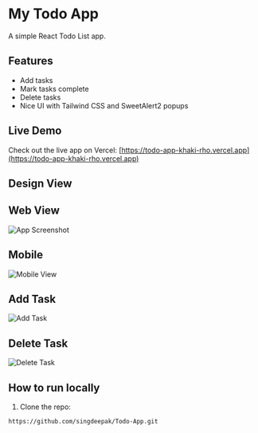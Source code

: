 # My Todo App

A simple React Todo List app.

## Features

- Add tasks
- Mark tasks complete
- Delete tasks
- Nice UI with Tailwind CSS and SweetAlert2 popups

## Live Demo
Check out the live app on Vercel: [https://todo-app-khaki-rho.vercel.app](https://todo-app-khaki-rho.vercel.app)

## Design View

## Web View  
![App Screenshot](https://todo-app-khaki-rho.vercel.app/main.png)

## Mobile  
![Mobile View](https://todo-app-khaki-rho.vercel.app/mobile.png)

## Add Task  
![Add Task](https://todo-app-khaki-rho.vercel.app/add.png)

## Delete Task  
![Delete Task](https://todo-app-khaki-rho.vercel.app/delete.png)


## How to run locally

1. Clone the repo:

```bash
https://github.com/singdeepak/Todo-App.git
